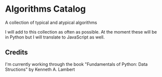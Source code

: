 # Algorithms Catalog
A collection of typical and atypical algorithms

I will add to this collection as often as possible. At the moment these will be in Python but I will translate to JavaScript as well.



## Credits
I'm currently working through the book "Fundamentals of Python: Data Structions" by Kenneth A. Lambert
